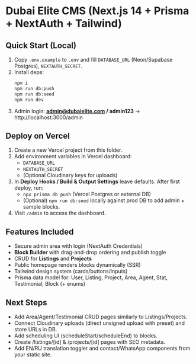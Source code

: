 # Dubai Elite CMS (Next.js 14 + Prisma + NextAuth + Tailwind)

## Quick Start (Local)
1. Copy `.env.example` to `.env` and fill `DATABASE_URL` (Neon/Supabase Postgres), `NEXTAUTH_SECRET`.
2. Install deps:
   ```bash
   npm i
   npm run db:push
   npm run db:seed
   npm run dev
   ```
3. Admin login: **admin@dubaielite.com / admin123** → http://localhost:3000/admin

## Deploy on Vercel
1. Create a new Vercel project from this folder.
2. Add environment variables in Vercel dashboard:
   - `DATABASE_URL`
   - `NEXTAUTH_SECRET`
   - (Optional Cloudinary keys for uploads)
3. In **Deploy Hooks / Build & Output Settings** leave defaults. After first deploy, run:
   - `npx prisma db push` (Vercel Postgres or external DB)
   - (Optional) `npm run db:seed` locally against prod DB to add admin + sample blocks.
4. Visit `/admin` to access the dashboard.

## Features Included
- Secure admin area with login (NextAuth Credentials)
- **Block Builder** with drag-and-drop ordering and publish toggle
- CRUD for **Listings** and **Projects**
- Public homepage renders blocks dynamically (SSR)
- Tailwind design system (cards/buttons/inputs)
- Prisma data model for: User, Listing, Project, Area, Agent, Stat, Testimonial, Block (+ enums)

## Next Steps
- Add Area/Agent/Testimonial CRUD pages similarly to Listings/Projects.
- Connect Cloudinary uploads (direct unsigned upload with preset) and store URLs in DB.
- Add scheduling UI (scheduleStart/scheduleEnd) to blocks.
- Create /listings/[id] & /projects/[id] pages with SEO metadata.
- Add EN/RU translation toggler and contact/WhatsApp components from your static site.
